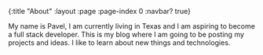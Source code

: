 {:title "About"
 :layout :page
 :page-index 0
 :navbar? true}

My name is Pavel, I am currently living in Texas and I am aspiring to become a full stack developer. This is my blog where I am going to be posting my projects and ideas. I like to learn about new things and technologies.
